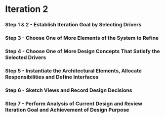 # Iteration 2
### Step 1 & 2 - Establish Iteration Goal by Selecting Drivers
### Step 3 - Choose One of More Elements of the System to Refine
### Step 4 - Choose One of More Design Concepts That Satisfy the Selected Drivers
### Step 5 - Instantiate the Architectural Elements, Allocate Responsibilities and Define Interfaces
### Step 6 - Sketch Views and Record Design Decisions
### Step 7 - Perform Analysis of Current Design and Review Iteration Goal and Achievement of Design Purpose
